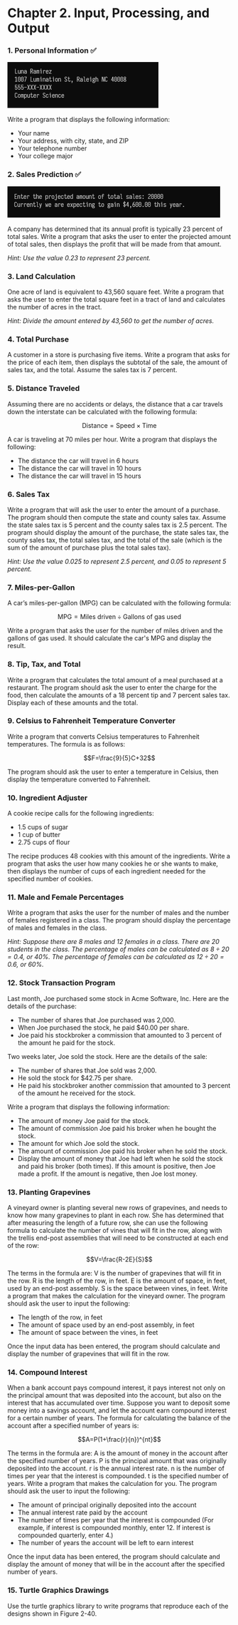 # Chapter 2. Input, Processing, and Output

### 1. Personal Information ✅

![Exercise 2.1 Solution](../../img/exercises/demo-2.1.png)

Write a program that displays the following information:
* Your name
* Your address, with city, state, and ZIP
* Your telephone number
* Your college major

### 2. Sales Prediction ✅

![Exercise 2.2 Solution](../../img/exercises/demo-2.2.png)

A company has determined that its annual profit is typically 23 percent
of total sales. Write a program that asks the user to enter the projected
amount of total sales, then displays the profit that will be made from
that amount.

*Hint: Use the value 0.23 to represent 23 percent.*

### 3. Land Calculation

One acre of land is equivalent to 43,560 square feet. Write a program that
asks the user to enter the total square feet in a tract of land and
calculates the number of acres in the tract.

*Hint: Divide the amount entered by 43,560 to get the number of acres.*

### 4. Total Purchase

A customer in a store is purchasing five items. Write a program that asks
for the price of each item, then displays the subtotal of the sale, the
amount of sales tax, and the total. Assume the sales tax is 7 percent.

### 5. Distance Traveled

Assuming there are no accidents or delays, the distance that a car travels
down the interstate can be calculated with the following formula:

$$\text{Distance}=\text{Speed}\times\text{Time}$$

A car is traveling at 70 miles per hour. Write a program that displays the
following:
* The distance the car will travel in 6 hours
* The distance the car will travel in 10 hours
* The distance the car will travel in 15 hours

### 6. Sales Tax

Write a program that will ask the user to enter the amount of a purchase.
The program should then compute the state and county sales tax. Assume
the state sales tax is 5 percent and the county sales tax is 2.5 percent.
The program should display the amount of the purchase, the state sales
tax, the county sales tax, the total sales tax, and the total of the sale
(which is the sum of the amount of purchase plus the total sales tax).

*Hint: Use the value 0.025 to represent 2.5 percent, and 0.05 to represent
5 percent.*

### 7. Miles-per-Gallon

A car’s miles-per-gallon (MPG) can be calculated with the following
formula:

$$\text{MPG}=\text{Miles driven}\div\text{Gallons of gas used}$$

Write a program that asks the user for the number of miles driven and the
gallons of gas used. It should calculate the car's MPG and display the result.

### 8. Tip, Tax, and Total

Write a program that calculates the total amount of a meal purchased at a
restaurant. The program should ask the user to enter the charge for the
food, then calculate the amounts of a 18 percent tip and 7 percent sales
tax. Display each of these amounts and the total.

### 9. Celsius to Fahrenheit Temperature Converter

Write a program that converts Celsius temperatures to Fahrenheit
temperatures. The formula is as follows:

$$F=\frac{9}{5}C+32$$

The program should ask the user to enter a temperature in Celsius, then
display the temperature converted to Fahrenheit.

### 10. Ingredient  Adjuster

A cookie recipe calls for the following ingredients:
* 1.5 cups of sugar
* 1 cup of butter
* 2.75 cups of flour

The recipe produces 48 cookies with this amount of the ingredients. Write
a program that asks the user how many cookies he or she wants to make,
then displays the number of cups of each ingredient needed for the
specified number of cookies.

### 11. Male and Female Percentages

Write a program that asks the user for the number of males and the number
of females registered in a class. The program should display the
percentage of males and females in the class.

*Hint: Suppose there are 8 males and 12 females in a class. There are 20
students in the class. The percentage of males can be calculated as
$8\div20=0.4$, or 40%. The percentage of females can be calculated as
$12\div20=0.6$, or 60%.*

### 12. Stock Transaction Program

Last month, Joe purchased some stock in Acme Software, Inc. Here are the
details of the purchase:

* The number of shares that Joe purchased was 2,000.
* When Joe purchased the stock, he paid $40.00 per share.
* Joe paid his stockbroker a commission that amounted to 3 percent of the
amount he paid for the stock.

Two weeks later, Joe sold the stock. Here are the details of the sale:
* The number of shares that Joe sold was 2,000.
* He sold the stock for $42.75 per share.
* He paid his stockbroker another commission that amounted to 3 percent
of the amount he received for the stock.

Write a program that displays the following information:
* The amount of money Joe paid for the stock.
* The amount of commission Joe paid his broker when he bought the stock.
* The amount for which Joe sold the stock.
* The amount of commission Joe paid his broker when he sold the stock.
* Display the amount of money that Joe had left when he sold the stock and
paid his broker (both times). If this amount is positive, then Joe made a
profit. If the amount is negative, then Joe lost money.

### 13.  Planting  Grapevines

A vineyard owner is planting several new rows of grapevines, and needs to
know how many grapevines to plant in each row. She has determined that
after measuring the length of a future row, she can use the following
formula to calculate the number of vines that will fit in the row, along
with the trellis end-post assemblies that will need to be constructed at
each end of the row:

$$V=\frac{R-2E}{S}$$

The terms in the formula are:
V is the number of grapevines that will fit in the row.
R is the length of the row, in feet.
E is the amount of space, in feet, used by an end-post assembly.
S is the space between vines, in feet.
Write a program that makes the calculation for the vineyard owner. The
program should ask the user to input the following:
* The length of the row, in feet
* The amount of space used by an end-post assembly, in feet
* The amount of space between the vines, in feet

Once the input data has been entered, the program should calculate and
display the number of grapevines that will fit in the row.

### 14. Compound  Interest

When a bank account pays compound interest, it pays interest not only on
the principal amount that was deposited into the account, but also on the
interest that has accumulated over time. Suppose you want to deposit some
money into a savings account, and let the account earn compound interest
for a certain number of years. The formula for calculating the balance of
the account after a specified number of years is:

$$A=P(1+\frac{r}{n})^{nt}$$

The terms in the formula are:
A is the amount of money in the account after the specified number of
years.
P is the principal amount that was originally deposited into the account.
r is the annual interest rate.
n is the number of times per year that the interest is compounded.
t is the specified number of years.
Write a program that makes the calculation for you. The program should ask the user to 
input the following:
* The amount of principal originally deposited into the account
* The annual interest rate paid by the account
* The number of times per year that the interest is compounded (For example, if interest 
is compounded monthly, enter 12. If interest is compounded quarterly, enter 4.)
* The number of years the account will be left to earn interest

Once the input data has been entered, the program should calculate and display the amount 
of money that will be in the account after the specified number of years.

### 15. Turtle Graphics Drawings

Use the turtle graphics library to write programs that reproduce each of the designs shown 
in Figure 2-40.
